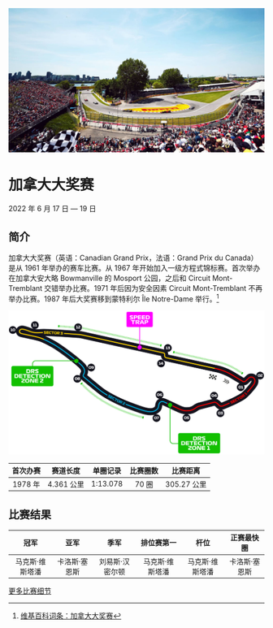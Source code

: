 ![加拿大大奖赛](../../media/img/photos/canada.jpg)

# 加拿大大奖赛

2022 年 6 月 17 日 — 19 日

## 简介

加拿大大奖赛（英语：Canadian Grand Prix，法语：Grand Prix du Canada）是从 1961 年举办的赛车比赛。从 1967 年开始加入一级方程式锦标赛。首次举办在加拿大安大略 Bowmanville 的 Mosport 公园，之后和 Circuit Mont-Tremblant 交错举办比赛。1971 年后因为安全因素 Circuit Mont-Tremblant 不再举办比赛。1987 年后大奖赛移到蒙特利尔 Île Notre-Dame 举行。[^1]

![赛道图](../../media/img/circuits/canada-2022.png)

| 首次办赛 |  赛道长度  | 单圈记录 | 比赛圈数 |  比赛距离   |
| :------: | :--------: | :------: | :------: | :---------: |
| 1978 年  | 4.361 公里 | 1:13.078 |  70 圈   | 305.27 公里 |

## 比赛结果

|      冠军       |     亚军      |      季军       |   排位赛第一    |      杆位       |  正赛最快圈   |
| :-------------: | :-----------: | :-------------: | :-------------: | :-------------: | :-----------: |
| 马克斯·维斯塔潘 | 卡洛斯·塞恩斯 | 刘易斯·汉密尔顿 | 马克斯·维斯塔潘 | 马克斯·维斯塔潘 | 卡洛斯·塞恩斯 |

[更多比赛细节](https://www.formula1.com/en/racing/2022/Canada.html)

[^1]: [维基百科词条：加拿大大奖赛](https://zh.wikipedia.org/wiki/%E5%8A%A0%E6%8B%BF%E5%A4%A7%E5%A4%A7%E5%A5%96%E8%B5%9B)
